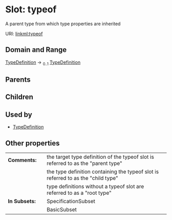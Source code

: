 
# Slot: typeof

A parent type from which type properties are inherited

URI: [linkml:typeof](https://w3id.org/linkml/typeof)


## Domain and Range

[TypeDefinition](TypeDefinition.md) &#8594;  <sub>0..1</sub> [TypeDefinition](TypeDefinition.md)

## Parents


## Children


## Used by

 * [TypeDefinition](TypeDefinition.md)

## Other properties

|  |  |  |
| --- | --- | --- |
| **Comments:** | | the target type definition of the typeof slot is referred to as the "parent type" |
|  | | the type definition containing the typeof slot is referred to as the "child type" |
|  | | type definitions without a typeof slot are referred to as a "root type" |
| **In Subsets:** | | SpecificationSubset |
|  | | BasicSubset |